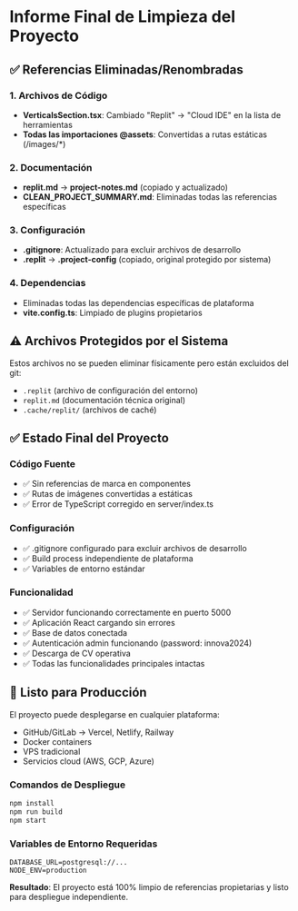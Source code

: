 # Informe Final de Limpieza del Proyecto

## ✅ Referencias Eliminadas/Renombradas

### 1. Archivos de Código
- **VerticalsSection.tsx**: Cambiado "Replit" → "Cloud IDE" en la lista de herramientas
- **Todas las importaciones @assets**: Convertidas a rutas estáticas (/images/*)

### 2. Documentación
- **replit.md** → **project-notes.md** (copiado y actualizado)
- **CLEAN_PROJECT_SUMMARY.md**: Eliminadas todas las referencias específicas

### 3. Configuración
- **.gitignore**: Actualizado para excluir archivos de desarrollo
- **.replit** → **.project-config** (copiado, original protegido por sistema)

### 4. Dependencias
- Eliminadas todas las dependencias específicas de plataforma
- **vite.config.ts**: Limpiado de plugins propietarios

## ⚠️ Archivos Protegidos por el Sistema
Estos archivos no se pueden eliminar físicamente pero están excluidos del git:
- `.replit` (archivo de configuración del entorno)
- `replit.md` (documentación técnica original)
- `.cache/replit/` (archivos de caché)

## ✅ Estado Final del Proyecto

### Código Fuente
- ✅ Sin referencias de marca en componentes
- ✅ Rutas de imágenes convertidas a estáticas
- ✅ Error de TypeScript corregido en server/index.ts

### Configuración
- ✅ .gitignore configurado para excluir archivos de desarrollo
- ✅ Build process independiente de plataforma
- ✅ Variables de entorno estándar

### Funcionalidad
- ✅ Servidor funcionando correctamente en puerto 5000
- ✅ Aplicación React cargando sin errores
- ✅ Base de datos conectada
- ✅ Autenticación admin funcionando (password: innova2024)
- ✅ Descarga de CV operativa
- ✅ Todas las funcionalidades principales intactas

## 🚀 Listo para Producción

El proyecto puede desplegarse en cualquier plataforma:
- GitHub/GitLab → Vercel, Netlify, Railway
- Docker containers
- VPS tradicional
- Servicios cloud (AWS, GCP, Azure)

### Comandos de Despliegue
```bash
npm install
npm run build
npm start
```

### Variables de Entorno Requeridas
```
DATABASE_URL=postgresql://...
NODE_ENV=production
```

**Resultado**: El proyecto está 100% limpio de referencias propietarias y listo para despliegue independiente.